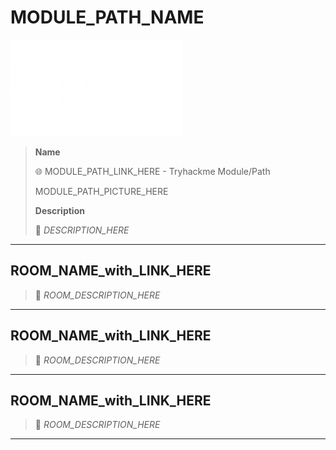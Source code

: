# MODULE_PATH_NAME

![tryhackme.com - © TryHackMe](.gitbook/assets/tryhackme-logo-small.png)

> **Name**
>
> 🌐 MODULE_PATH_LINK_HERE - Tryhackme Module/Path
>
> MODULE_PATH_PICTURE_HERE
>
> **Description**
>
> 📝 *DESCRIPTION_HERE*
>

------

## ROOM_NAME_with_LINK_HERE

> 📝 *ROOM_DESCRIPTION_HERE*





------

## ROOM_NAME_with_LINK_HERE

> 📝 *ROOM_DESCRIPTION_HERE*





------

## ROOM_NAME_with_LINK_HERE

> 📝 *ROOM_DESCRIPTION_HERE*



------


